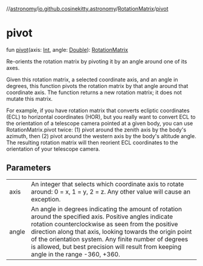//[astronomy](../../../index.md)/[io.github.cosinekitty.astronomy](../index.md)/[RotationMatrix](index.md)/[pivot](pivot.md)

# pivot

fun [pivot](pivot.md)(axis: [Int](https://kotlinlang.org/api/latest/jvm/stdlib/kotlin/-int/index.html), angle: [Double](https://kotlinlang.org/api/latest/jvm/stdlib/kotlin/-double/index.html)): [RotationMatrix](index.md)

Re-orients the rotation matrix by pivoting it by an angle around one of its axes.

Given this rotation matrix, a selected coordinate axis, and an angle in degrees, this function pivots the rotation matrix by that angle around that coordinate axis. The function returns a new rotation matrix; it does not mutate this matrix.

For example, if you have rotation matrix that converts ecliptic coordinates (ECL) to horizontal coordinates (HOR), but you really want to convert ECL to the orientation of a telescope camera pointed at a given body, you can use RotationMatrix.pivot twice: (1) pivot around the zenith axis by the body's azimuth, then (2) pivot around the western axis by the body's altitude angle. The resulting rotation matrix will then reorient ECL coordinates to the orientation of your telescope camera.

## Parameters

| | |
|---|---|
| axis | An integer that selects which coordinate axis to rotate around: 0 = x, 1 = y, 2 = z. Any other value will cause an exception. |
| angle | An angle in degrees indicating the amount of rotation around the specified axis. Positive angles indicate rotation counterclockwise as seen from the positive direction along that axis, looking towards the origin point of the orientation system. Any finite number of degrees is allowed, but best precision will result from keeping angle in the range -360, +360. |
